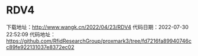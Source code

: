 # RDV4
下载地址：http://www.wangk.cn/2022/04/23/RDV4
代码日期：2022-07-30 22:52:09
代码地址：https://github.com/RfidResearchGroup/proxmark3/tree/fd7216fa89940746cc89fe922131037e8372ec02
